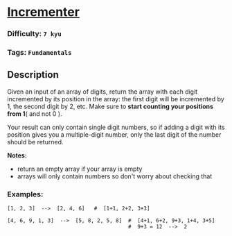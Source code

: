 # [Incrementer](https://www.codewars.com/kata/590e03aef55cab099a0002e8)

### Difficulty: `7 kyu`

### Tags: `Fundamentals`

## Description

Given an input of an array of digits, return the array with each digit incremented by its position in the array: the first digit will be incremented by 1, the second digit by 2, etc. Make sure to **start counting your positions from 1**( and not 0 ).

Your result can only contain single digit numbers, so if adding a digit with its position gives you a multiple-digit number, only the last digit of the number should be returned.

**Notes:**
- return an empty array if your array is empty
- arrays will only contain numbers so don't worry about checking that

### Examples:

```
[1, 2, 3]  -->  [2, 4, 6]   #  [1+1, 2+2, 3+3]

[4, 6, 9, 1, 3]  -->  [5, 8, 2, 5, 8]  #  [4+1, 6+2, 9+3, 1+4, 3+5]
                                       #  9+3 = 12  -->  2
```